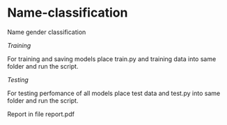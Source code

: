 # Name-classification
Name gender classification

*Training*

For training and saving models place train.py and training data into same folder and run the script.

*Testing*

For testing perfomance of all models place test data and test.py into same folder and run the script.

Report in file report.pdf

